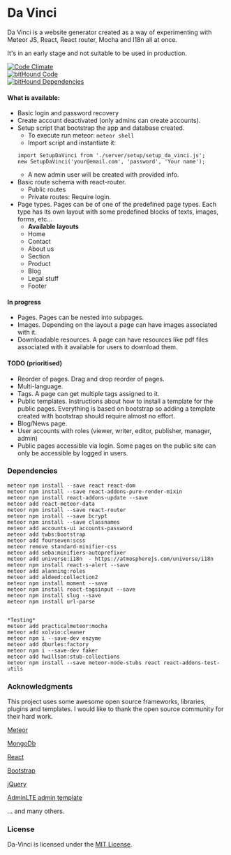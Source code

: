 # Da Vinci
Da Vinci is a website generator created as a way of experimenting with Meteor JS, React, React router, Mocha and I18n all at once.

It's in an early stage and not suitable to be used in production.

[![Code Climate](https://codeclimate.com/github/jorgegorka/da-vinci/badges/gpa.svg)](https://codeclimate.com/github/jorgegorka/da-vinci)  
[![bitHound Code](https://www.bithound.io/github/jorgegorka/da-vinci/badges/code.svg)](https://www.bithound.io/github/jorgegorka/da-vinci)  
[![bitHound Dependencies](https://www.bithound.io/github/jorgegorka/da-vinci/badges/dependencies.svg)](https://www.bithound.io/github/jorgegorka/da-vinci/master/dependencies/npm)

#### What is available:

* Basic login and password recovery
* Create account deactivated (only admins can create accounts).
* Setup script that bootstrap the app and database created.
  * To execute run meteor:
      `meteor shell`
  * Import script and instantiate it:
  ```
  import SetupDaVinci from './server/setup/setup_da_vinci.js';
  new SetupDaVinci('your@email.com', 'password', 'Your name');
  ```
  * A new admin user will be created with provided info.
* Basic route schema with react-router.
  * Public routes
  * Private routes: Require login.
* Page types. Pages can be of one of the predefined page types. Each type has its own layout with some predefined blocks of texts, images, forms, etc...
  * **Available layouts**
  * Home
  * Contact
  * About us
  * Section
  * Product
  * Blog
  * Legal stuff
  * Footer

#### In progress

* Pages. Pages can be nested into subpages.
* Images. Depending on the layout a page can have images associated with it.
* Downloadable resources.  A page can have resources like pdf files associated with it available for users to download them.


#### TODO (prioritised)

* Reorder of pages. Drag and drop reorder of pages.
* Multi-language.
* Tags. A page can get multiple tags assigned to it.
* Public templates. Instructions about how to install a template for the public pages.  Everything is based on bootstrap so adding a template created with bootstrap should require almost no effort.
* Blog/News page.
* User accounts with roles (viewer, writer, editor, publisher, manager, admin)
* Public pages accessible via login. Some pages on the public site can only be accessible by logged in users.

### Dependencies
    meteor npm install --save react react-dom
    meteor npm install --save react-addons-pure-render-mixin
    meteor npm install react-addons-update --save
    meteor add react-meteor-data
    meteor npm install --save react-router
    meteor npm install --save bcrypt
    meteor npm install --save classnames
    meteor add accounts-ui accounts-password
    meteor add twbs:bootstrap
    meteor add fourseven:scss
    meteor remove standard-minifier-css
    meteor add seba:minifiers-autoprefixer
    meteor add universe:i18n  - https://atmospherejs.com/universe/i18n
    meteor npm install react-s-alert --save
    meteor add alanning:roles
    meteor add aldeed:collection2
    meteor npm install moment --save
    meteor npm install react-tagsinput --save
    meteor npm install slug --save
    meteor npm install url-parse


    *Testing*
    meteor add practicalmeteor:mocha
    meteor add xolvio:cleaner
    meteor npm i --save-dev enzyme
    meteor add dburles:factory
    meteor npm i --save-dev faker
    meteor add hwillson:stub-collections
    meteor npm install --save meteor-node-stubs react react-addons-test-utils

### Acknowledgments

This project uses some awesome open source frameworks, libraries, plugins and templates.  I would like to thank the open source community for their hard work.

[Meteor](https://www.meteor.com)

[MongoDb](https://www.mongodb.com)

[React](https://facebook.github.io/react/)

[Bootstrap](http://getbootstrap.com/)

[jQuery](https://jquery.com/)

[AdminLTE admin template](https://almsaeedstudio.com/themes/AdminLTE/index2.html)

... and many others.

### License

Da-Vinci is licensed under the [MIT License](http://opensource.org/licenses/MIT).
